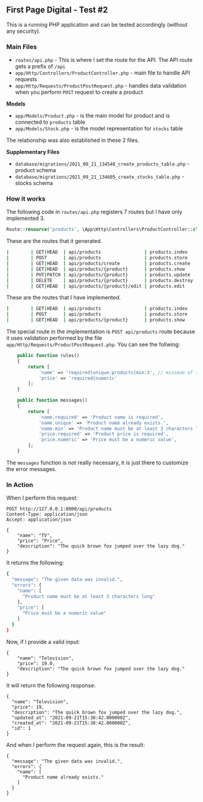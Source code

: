 ## First Page Digital - Test #2

This is a running PHP application and can be tested accordingly (without any security).

### Main Files

* `routes/api.php` - This is where I set the route for the API. The API route gets a prefix of `/api`
* `app/Http/Controllers/ProductController.php` - main file to handle API requests
* `app/Http/Requests/ProductPostRequest.php` - handles data validation when you perform `POST` request to create a product

**Models**

* `app/Models/Product.php` - is the main model for product and is connected to `products` table
* `app/Models/Stock.php` - is the model representation for `stocks` table

The relationship was also established in these 2 files.

**Supplementary Files**

* `database/migrations/2021_09_21_134548_create_products_table.php` - product schema
* `database/migrations/2021_09_21_134605_create_stocks_table.php` - stocks schema

### How it works

The following code in `routes/api.php` registers 7 routes but I have only implemented 3.

```php
Route::resource('products', \App\Http\Controllers\ProductController::class);
```
These are the routes that it generated.

```bash
|        | GET|HEAD  | api/products                | products.index   | App\Http\Controllers\ProductController@index               |            |
|        | POST      | api/products                | products.store   | App\Http\Controllers\ProductController@store               |            |
|        | GET|HEAD  | api/products/create         | products.create  | App\Http\Controllers\ProductController@create              |            |
|        | GET|HEAD  | api/products/{product}      | products.show    | App\Http\Controllers\ProductController@show                |            |
|        | PUT|PATCH | api/products/{product}      | products.update  | App\Http\Controllers\ProductController@update              |            |
|        | DELETE    | api/products/{product}      | products.destroy | App\Http\Controllers\ProductController@destroy             |            |
|        | GET|HEAD  | api/products/{product}/edit | products.edit    | App\Http\Controllers\ProductController@edit                |            |

```
These are the routes that I have implemented.
```bash
|        | GET|HEAD  | api/products                | products.index   | App\Http\Controllers\ProductController@index               |            |
|        | POST      | api/products                | products.store   | App\Http\Controllers\ProductController@store               |            |
|        | GET|HEAD  | api/products/{product}      | products.show    | App\Http\Controllers\ProductController@show                |            |
```
The special route in the implementation is `POST api/products` route because it uses validation performed by the file `app/Http/Requests/ProductPostRequest.php`. You can see the follwing:
```php
    public function rules()
    {
        return [
            'name' => 'required|unique:products|min:3', // minimum of 3 characters
            'price' => 'required|numeric'
        ];
    }

    public function messages()
    {
        return [
            'name.required' => 'Product name is required',
            'name.unique' => 'Product name already exists.',
            'name.min' => 'Product name must be at least 3 characters long',
            'price.required' => 'Product price is required',
            'price.numeric' => 'Price must be a numeric value',
        ];
    }
```
The `messages` function is not really necessary, it is just there to customize the error messages.

### In Action

When I perform this request:
```http request
POST http://127.0.0.1:8000/api/products
Content-Type: application/json
Accept: application/json

{
    "name": "TV",
    "price": "Price",
    "description": "The quick brown fox jumped over the lazy dog."
}
```
It returns the following:
```bash
{
  "message": "The given data was invalid.",
  "errors": {
    "name": [
      "Product name must be at least 3 characters long"
    ],
    "price": [
      "Price must be a numeric value"
    ]
  }
}
```
Now, if I provide a valid input:
```http request
{
    "name": "Television",
    "price": 19.0,
    "description": "The quick brown fox jumped over the lazy dog."
}
```
It will return the following response:
```http request
{
  "name": "Television",
  "price": 19,
  "description": "The quick brown fox jumped over the lazy dog.",
  "updated_at": "2021-09-21T15:38:42.000000Z",
  "created_at": "2021-09-21T15:38:42.000000Z",
  "id": 1
}
```
And when I perform the request again, this is the result:
```http request
{
  "message": "The given data was invalid.",
  "errors": {
    "name": [
      "Product name already exists."
    ]
  }
}
```
